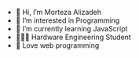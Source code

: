 - 👋 Hi, I’m Morteza Alizadeh
- 👀 I’m interested in Programming
- 🌱 I’m currently learning JavaScript
- 👨🏻‍💻 Hardware Engineering Student 
- 💙 Love web programming

<!-- - 💞️ I’m looking to collaborate on ...
- 📫 How to reach me ... -->
<!---
moriiw/moriiw is a ✨ special ✨ repository because its `README.md` (this file) appears on your GitHub profile.
You can click the Preview link to take a look at your changes.
--->
